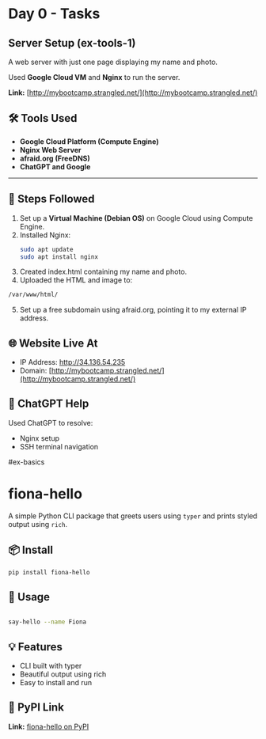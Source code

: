 # Day 0 - Tasks

## Server Setup (ex-tools-1)

A web server with just one page displaying my name and photo.

Used **Google Cloud VM** and **Nginx** to run the server.

**Link:** [http://mybootcamp.strangled.net/](http://mybootcamp.strangled.net/)  




## 🛠️ Tools Used

- **Google Cloud Platform (Compute Engine)**
- **Nginx Web Server**
- **afraid.org (FreeDNS)**
- **ChatGPT and Google** 

---

## 🧭 Steps Followed

1. Set up a **Virtual Machine (Debian OS)** on Google Cloud using Compute Engine.
2. Installed Nginx:
   ```bash
   sudo apt update
   sudo apt install nginx
   ```
3. Created index.html containing my name and photo.
4. Uploaded the HTML and image to:

```bash
/var/www/html/
```
5. Set up a free subdomain using afraid.org, pointing it to my external IP address.

## 🌐 Website Live At
- IP Address: http://34.136.54.235 
- Domain: [http://mybootcamp.strangled.net/](http://mybootcamp.strangled.net/) 

## 🤖 ChatGPT Help
Used ChatGPT to resolve: 
- Nginx setup
- SSH terminal navigation

#ex-basics
# fiona-hello

A simple Python CLI package that greets users using `typer` and prints styled output using `rich`.

## 📦 Install

```bash
pip install fiona-hello
```

## 🚀 Usage

```bash

say-hello --name Fiona
```

## 💡 Features

- CLI built with typer
- Beautiful output using rich
- Easy to install and run

## 🔗 PyPI Link

**Link:** [fiona-hello on PyPI](https://test.pypi.org/project/fiona-hello/0.1.2/)
